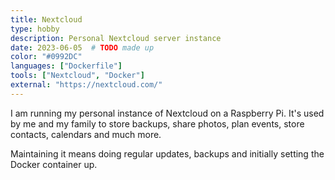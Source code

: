 ```yaml
---
title: Nextcloud
type: hobby
description: Personal Nextcloud server instance
date: 2023-06-05  # TODO made up
color: "#0992DC"
languages: ["Dockerfile"]
tools: ["Nextcloud", "Docker"]
external: "https://nextcloud.com/"
---
```


I am running my personal instance of Nextcloud on a Raspberry Pi. 
It's used by me and my family to store backups, share photos, plan events, store contacts, calendars and much more.

Maintaining it means doing regular updates, backups and initially setting the Docker container up.
